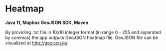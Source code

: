 # Heatmap
**Java 11, Mapbox GeoJSON SDK, Maven**

By providing .txt file in 10x10 integer format (in range 0 - 255 and separated by commas) the app outputs GeoJSON heatmap file.
GeoJSON file can be visualized at http://geojson.io/.
